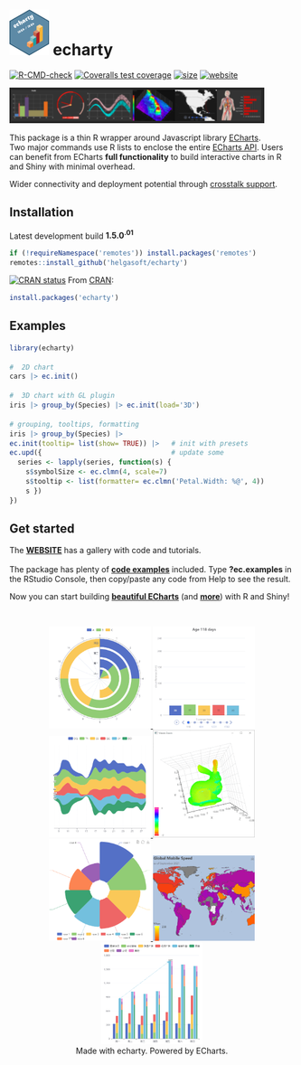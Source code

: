 
<!-- README.md is generated from README.Rmd. Please edit that file -->

# <img src="man/figs/logo.png" width='70px' alt="" /> echarty

<!-- badges: start -->

[![R-CMD-check](https://github.com/helgasoft/echarty/workflows/R-CMD-check/badge.svg)](https://github.com/helgasoft/echarty/actions)
[![Coveralls test coverage](https://coveralls.io/repos/github/helgasoft/echarty/badge.svg)](https://coveralls.io/r/helgasoft/echarty?branch=main)
[![size](https://img.shields.io/github/languages/code-size/helgasoft/echarty)](https://github.com/helgasoft/echarty/releases/)
[![website](https://img.shields.io/badge/Website-Visit-blue)](https://helgasoft.github.io/echarty)
<!--
[![CRAN
downloads](https://cranlogs.r-pkg.org/badges/last-day/echarty)](https://cranlogs.r-pkg.org/badges/last-day/echarty)   -->

<!-- badges: end -->

<a href='https://helgasoft.github.io/echarty'><img src="man/figs/echarty.gallery.png" alt="echarty.gallery" /></a>

This package is a thin R wrapper around Javascript library
[ECharts](https://echarts.apache.org/en/index.html).  
Two major commands use R lists to enclose the entire [ECharts API](https://echarts.apache.org/en/option.html). 
Users can benefit from ECharts **full functionality** to build
interactive charts in R and Shiny with minimal overhead.  

Wider connectivity and deployment potential through [crosstalk
support](https://helgasoft.github.io/echarty/xtalk.html).  


## Installation

<!-- [![Github version](https://img.shields.io/github/v/release/helgasoft/echarty?label=github)](https://github.com/helgasoft/echarty/releases)   -->
Latest development build <strong>1.5.0<sup>.01</sup></strong>

``` r
if (!requireNamespace('remotes')) install.packages('remotes')
remotes::install_github('helgasoft/echarty')
```

[![CRAN
status](https://www.r-pkg.org/badges/version/echarty)](https://cran.r-project.org/package=echarty) 
From [CRAN](https://CRAN.R-project.org):

``` r
install.packages('echarty')
```

## Examples

``` r
library(echarty)

#  2D chart
cars |> ec.init()

#  3D chart with GL plugin
iris |> group_by(Species) |> ec.init(load='3D')

# grouping, tooltips, formatting
iris |> group_by(Species) |> 
ec.init(tooltip= list(show= TRUE)) |>   # init with presets
ec.upd({                                # update some
  series <- lapply(series, function(s) { 
    s$symbolSize <- ec.clmn(4, scale=7)
    s$tooltip <- list(formatter= ec.clmn('Petal.Width: %@', 4))
    s })
})
```

## Get started

The [**WEBSITE**](https://helgasoft.github.io/echarty) has a gallery with code and tutorials.  
<br /> The package has plenty of [**code
examples**](https://github.com/helgasoft/echarty/blob/main/R/examples.R)
included. Type
**?ec.examples** in the RStudio Console, then copy/paste any code from Help to
see the result.  

Now you can start building [**beautiful
ECharts**](https://echarts.apache.org/examples/en/index.html) (and
[**more**](https://www.makeapie.cn/echarts)) with R and Shiny!

<br />
<p align="center">
<a href='https://helgasoft.github.io/echarty/gallery.html' target='_blank'>
<img src="man/figs/ssPolarStack.png" alt="Polar Stack" width="180"/>
<img src="man/figs/ssBars.gif"/>
<img src="man/figs/ssThemeRiver.png" width="180"/>
<img src="man/figs/ssBunny.gif"/> <br />
<!-- img src="man/figs/ssMorph.gif" width="180"/ -->
<img src="man/figs/ssRose.png" width="180"/>
<img src="man/figs/ssSpeed.png" width="180"/>
<img src="man/figs/ssStackBar.png" width="180"/>
</a> 
<br />Made with echarty. Powered by ECharts.
</p>
